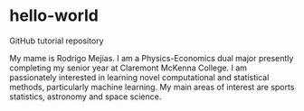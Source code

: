 # hello-world
GitHub tutorial repository

My mame is Rodrigo Mejias. I am a Physics-Economics dual major presently completing my senior year at Claremont McKenna College.
I am passionately interested in learning novel computational and statistical methods, particularly machine learning.
My main areas of interest are sports statistics, astronomy and space science.
